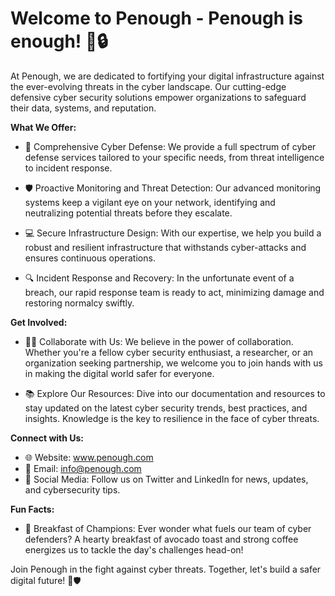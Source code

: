 # Welcome to Penough - Penough is enough! 👾🔒
At Penough, we are dedicated to fortifying your digital infrastructure against the ever-evolving threats in the cyber landscape. Our cutting-edge defensive cyber security solutions empower organizations to safeguard their data, systems, and reputation.

**What We Offer:**

- 🔐 Comprehensive Cyber Defense: We provide a full spectrum of cyber defense services tailored to your specific needs, from threat intelligence to incident response.

- 🛡️ Proactive Monitoring and Threat Detection: Our advanced monitoring systems keep a vigilant eye on your network, identifying and neutralizing potential threats before they escalate.

- 💻 Secure Infrastructure Design: With our expertise, we help you build a robust and resilient infrastructure that withstands cyber-attacks and ensures continuous operations.

- 🔍 Incident Response and Recovery: In the unfortunate event of a breach, our rapid response team is ready to act, minimizing damage and restoring normalcy swiftly.

**Get Involved:**

- 👩‍💻 Collaborate with Us: We believe in the power of collaboration. Whether you're a fellow cyber security enthusiast, a researcher, or an organization seeking partnership, we welcome you to join hands with us in making the digital world safer for everyone.

- 📚 Explore Our Resources: Dive into our documentation and resources to stay updated on the latest cyber security trends, best practices, and insights. Knowledge is the key to resilience in the face of cyber threats.

**Connect with Us:**

- 🌐 Website: www.penough.com
- 📧 Email: info@penough.com
- 📱 Social Media: Follow us on Twitter and LinkedIn for news, updates, and cybersecurity tips.

**Fun Facts:**

- 🍳 Breakfast of Champions: Ever wonder what fuels our team of cyber defenders? A hearty breakfast of avocado toast and strong coffee energizes us to tackle the day's challenges head-on!

Join Penough in the fight against cyber threats. Together, let's build a safer digital future! 💪🛡️
